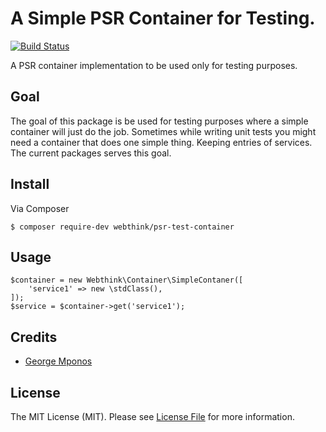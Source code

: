 # A Simple PSR Container for Testing.

[![Build Status](https://travis-ci.org/webthinkgr/psr-test-container.svg?branch=master)](https://travis-ci.org/webthinkgr/psr-test-container)

A PSR container implementation to be used only for testing purposes.

## Goal

The goal of this package is be used for testing purposes where a simple container will just do the job.
Sometimes while writing unit tests you might need a container that does one simple thing. Keeping entries of services.
The current packages serves this goal.

## Install

Via Composer

    $ composer require-dev webthink/psr-test-container

## Usage

```
$container = new Webthink\Container\SimpleContaner([
    'service1' => new \stdClass(),
]);
$service = $container->get('service1');
```

## Credits

- [George Mponos](https://github.com/gmponos)

## License

The MIT License (MIT). Please see [License File](LICENSE.md) for more information.